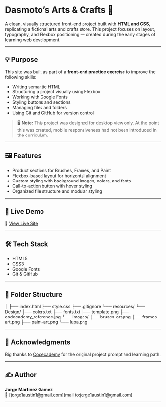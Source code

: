 # Dasmoto’s Arts & Crafts 🎨

A clean, visually structured front-end project built with **HTML and CSS**, replicating a fictional arts and crafts store. This project focuses on layout, typography, and Flexbox positioning — created during the early stages of learning web development.

---

## 💡 Purpose

This site was built as part of a **front-end practice exercise** to improve the following skills:

- Writing semantic HTML
- Structuring a project visually using Flexbox
- Working with Google Fonts
- Styling buttons and sections
- Managing files and folders
- Using Git and GitHub for version control

> 🖥️ **Note:** This project was designed for desktop view only. At the point this was created, mobile responsiveness had not been introduced in the curriculum.

---

## 🖼️ Features

- Product sections for Brushes, Frames, and Paint
- Flexbox-based layout for horizontal alignment
- Custom styling with background images, colors, and fonts
- Call-to-action button with hover styling
- Organized file structure and modular styling

---

## 🚀 Live Demo

🔗 [View Live Site](https://JM0602050.github.io/Dasmoto-arts-crafts/)

---

## 🛠️ Tech Stack

- HTML5
- CSS3
- Google Fonts
- Git & GitHub

---

## 📁 Folder Structure
│
├── index.html
├── style.css
├── .gitignore
└── resources/
 └── Design/
  ├── colors.txt
  ├── fonts.txt
  ├── template.png
  ├── codecademy_reference.jpg
 └── images/
  ├── bruses-art.png
  ├── frames-art.png
  ├── paint-art.png
  └── lupa.png


---

## 🙌 Acknowledgments

Big thanks to [Codecademy](https://www.codecademy.com/) for the original project prompt and learning path.

---

## ✍️ Author

**Jorge Martinez Gamez**  
📧 [jorge1austin1@gmail.com](mail to:jorge1austin1@gmail.com)

---

